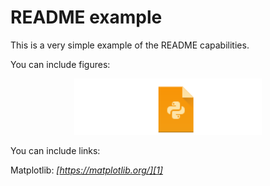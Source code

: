 # README example

This is a very simple example of the README capabilities.

You can include figures:

<p align="center">
<img src="figures/python.png" width=300>

You can include links:

Matplotlib: *[https://matplotlib.org/][1]*

[1]: https://matplotlib.org/
